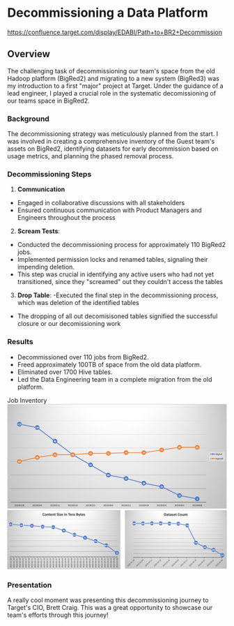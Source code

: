 # Decommissioning a Data Platform

https://confluence.target.com/display/EDABI/Path+to+BR2+Decommission

## Overview
The challenging task of decommissioning our team's space from the old Hadoop platform (BigRed2) and migrating to a new system (BigRed3) was my introduction to a first "major" project at Target. Under the guidance of a lead engineer, I played a crucial role in the systematic decomissioning of our teams space in BigRed2.


### Background
The decommissioning strategy was meticulously planned from the start. I was involved in creating a comprehensive inventory of the Guest team's assets on BigRed2, identifying datasets for early decommission based on usage metrics, and planning the phased removal process.

### Decommissioning Steps
1. **Communication**
- Engaged in collaborative discussions with all stakeholders
- Ensured continuous communication with Product Managers and Engineers throughout the process

2. **Scream Tests**: 
- Conducted the decommissioning process for approximately 110 BigRed2 jobs.
- Implemented permission locks and renamed tables, signaling their impending deletion.
- This step was crucial in identifying any active users who had not yet transitioned, since they "screamed" out they couldn't access the tables

3. **Drop Table**: 
-Executed the final step in the decommissioning process, which was deletion of the identified tables
- The dropping of all out decomisisoned tables signified the successful closure or our decomissioning work

### Results
- Decommissioned over 110 jobs from BigRed2.
- Freed approximately 100TB of space from the old data platform.
- Eliminated over 1700 Hive tables.
- Led the Data Engineering team in a complete migration from the old platform.

Job Inventory
![Alt text](../images/decomGraph1.png)
![Alt text](../images/decomGraph2.png)



### Presentation
A really cool moment was presenting this decommissioning journey to Target's CIO, Brett Craig. This was a great opportunity to showcase our team's efforts through this journey!
